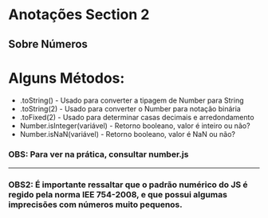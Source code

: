 # Anotações Section 2
## Sobre Números

# Alguns Métodos:
- .toString() - Usado para converter a tipagem de Number para String
- .toString(2) - Usado para converter o Number para notação binária
- .toFixed(2) - Usado para determinar casas decimais e arredondamento
- Number.isInteger(variável) - Retorno booleano, valor é inteiro ou não?
- Number.isNaN(variável) - Retorno booleano, valor é NaN ou não?
### OBS: Para ver na prática, consultar number.js
 <hr>

### OBS2: É importante ressaltar que o padrão numérico do JS é regido pela norma IEE 754-2008, e que possui algumas imprecisões com números muito pequenos.
